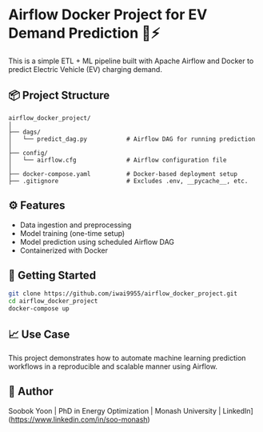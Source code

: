 # Airflow Docker Project for EV Demand Prediction 🚗⚡

This is a simple ETL + ML pipeline built with Apache Airflow and Docker to predict Electric Vehicle (EV) charging demand.

## 📦 Project Structure

```
airflow_docker_project/
│
├── dags/
│   └── predict_dag.py           # Airflow DAG for running prediction
│
├── config/
│   └── airflow.cfg              # Airflow configuration file
│
├── docker-compose.yaml          # Docker-based deployment setup
├── .gitignore                   # Excludes .env, __pycache__, etc.
```

## ⚙️ Features
- Data ingestion and preprocessing
- Model training (one-time setup)
- Model prediction using scheduled Airflow DAG
- Containerized with Docker

## 🚀 Getting Started

```bash
git clone https://github.com/iwai9955/airflow_docker_project.git
cd airflow_docker_project
docker-compose up
```

## 📈 Use Case
This project demonstrates how to automate machine learning prediction workflows in a reproducible and scalable manner using Airflow.

## 👤 Author
Soobok Yoon | PhD in Energy Optimization | Monash University | LinkedIn](https://www.linkedin.com/in/soo-monash)
